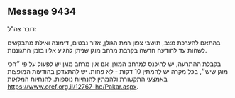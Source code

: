 ## Message 9434

דובר צה"ל:

בהתאם להערכת מצב, תושבי צפון רמת הגולן, אזור נבטים, דימונה ואילת מתבקשים לשהות עד להודעה חדשה בקרבת מרחב מוגן שניתן להגיע אליו בזמן התגוננות.

בקבלת ההתרעה, יש להיכנס למרחב המוגן, אם אין מרחב מוגן יש לפעול על פי ״הכי מוגן שיש״, בכל מקרה יש להמתין 10 דקות - לא פחות. 
יש להתעדכן בהודעות המופצות באמצעי התקשורת ולהמתין להנחיות נוספות. 
להנחיות המלאות https://www.oref.org.il/12767-he/Pakar.aspx.

